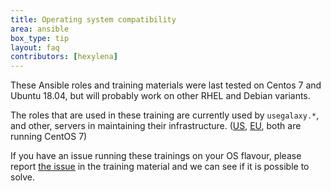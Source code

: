 ```yaml
---
title: Operating system compatibility
area: ansible
box_type: tip
layout: faq
contributors: [hexylena]
---
```



These Ansible roles and training materials were last tested on Centos 7 and Ubuntu 18.04, but will probably work on other RHEL and Debian variants.

The roles that are used in these training are currently used by `usegalaxy.*`, and other, servers in maintaining their infrastructure. ([US](https://github.com/galaxyproject/infrastructure-playbook/), [EU](https://github.com/usegalaxy-eu/infrastructure-playbook), both are running CentOS 7)

If you have an issue running these trainings on your OS flavour, please report [the issue](https://github.com/galaxyproject/training-material/issues/new) in the training material and we can see if it is possible to solve.

